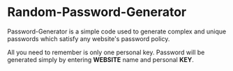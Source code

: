 
# Random-Password-Generator

Password-Generator is a simple code used to generate complex and unique passwords which satisfy any website's password policy.

All you need to remember is only one personal key. Password will be generated simply by entering **WEBSITE** name and personal **KEY**.
